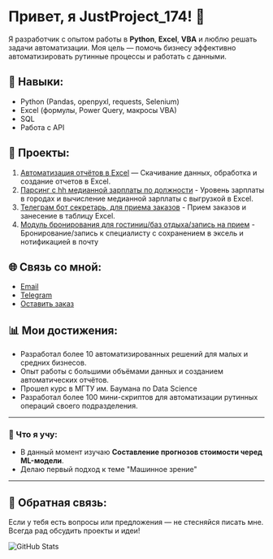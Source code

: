 # Привет, я JustProject_174! 👋

Я разработчик с опытом работы в **Python**, **Excel**, **VBA** и люблю решать задачи автоматизации. Моя цель — помочь бизнесу эффективно автоматизировать рутинные процессы и работать с данными.

## 🔧 Навыки:
- Python (Pandas, openpyxl, requests, Selenium)
- Excel (формулы, Power Query, макросы VBA)
- SQL
- Работа с API

## 🚀 Проекты:
1. [Автоматизация отчётов в Excel](https://github.com/JustProject174/automation_excel.git) — Скачивание данных, обработка и создание отчетов в Excel.
2. [Парсинг с hh медианной зарплаты по должности](https://github.com/JustProject174/salary.git) - Уровень зарплаты в городах и вычисление медианной зарплаты с выгрузкой в Excel.
3. [Телеграм бот секретарь, для приема заказов](https://github.com/JustProject174/tg_secretar.git) - Прием заказов и занесение в таблицу Excel.
4. [Модуль бронирования для гостиниц/баз отдыха/запись на прием](https://script.google.com/macros/s/AKfycbwljF2RqugXARBeQxUfYsfKbYkqAe0c7meoOncZUXroW5vGDvUFFVCaz7vR0JOswVeolQ/exec) - Бронирование/запись к специалисту с сохранением в эксель и нотификацией в почту

## 🌐 Связь со мной:
- [Email](mailto:Projman174@yandex.ru)
- [Telegram](https://t.me/JProj_174)
- [Оставить заказ](https://t.me/Just_Project_174_bot)

## 📊 Мои достижения:
- Разработал более 10 автоматизированных решений для малых и средних бизнесов.
- Опыт работы с большими объёмами данных и созданием автоматических отчётов.
- Прошел курс в МГТУ им. Баумана по Data Science
- Разработал более 100 мини-скриптов для автоматизации рутинных операций своего подразделения.

---

### 🌱 Что я учу:
- В данный момент изучаю **Составление прогнозов стоимости черед ML-модели**.
- Делаю первый подход к теме "Машинное зрение"

---

## 💬 Обратная связь:
Если у тебя есть вопросы или предложения — не стесняйся писать мне. Всегда рад обсудить проекты и идеи!

![GitHub Stats](https://github-readme-stats.vercel.app/api?username=Herreh174&show_icons=true&hide_title=true&count_private=true&hide=prs&theme=radical)
